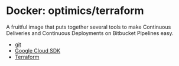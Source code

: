 # Docker: optimics/terraform

A fruitful image that puts together several tools to make Continuous Deliveries and Continuous Deployments on Bitbucket Pipelines easy.

* [git](https://git-scm.com/)
* [Google Cloud SDK](https://cloud.google.com/sdk/)
* [Terraform](https://www.terraform.io/cli/commands)
